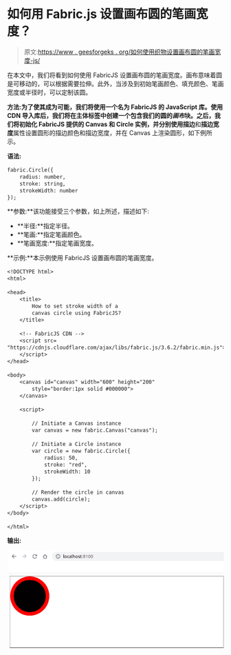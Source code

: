 # 如何用 Fabric.js 设置画布圆的笔画宽度？

> 原文:[https://www . geesforgeks . org/如何使用织物设置画布圆的笔画宽度-js/](https://www.geeksforgeeks.org/how-to-set-stroke-width-of-a-canvas-circle-using-fabric-js/)

在本文中，我们将看到如何使用 FabricJS 设置画布圆的笔画宽度。画布意味着圆是可移动的，可以根据需要拉伸。此外，当涉及到初始笔画颜色、填充颜色、笔画宽度或半径时，可以定制该圆。

**方法:**为了使其成为可能，我们将使用一个名为 FabricJS 的 JavaScript 库。使用 CDN 导入库后，我们将在主体标签中创建一个包含我们的圆的*画布*块。之后，我们将初始化 FabricJS 提供的 Canvas 和 Circle 实例，并分别使用**描边**和**描边宽度**属性设置圆形的描边颜色和描边宽度，并在 Canvas 上渲染圆形，如下例所示。

**语法:**

```
fabric.Circle({
    radius: number,
    stroke: string,
    strokeWidth: number
}); 

```

**参数:**该功能接受三个参数，如上所述，描述如下:

*   **半径:**指定半径。
*   **笔画:**指定笔画颜色。
*   **笔画宽度:**指定笔画宽度。

**示例:**本示例使用 FabricJS 设置画布圆的笔画宽度。

```
<!DOCTYPE html>
<html>

<head>
    <title> 
        How to set stroke width of a 
        canvas circle using FabricJS?
    </title>

    <!-- FabricJS CDN -->
    <script src=
"https://cdnjs.cloudflare.com/ajax/libs/fabric.js/3.6.2/fabric.min.js">
    </script>
</head>

<body>
    <canvas id="canvas" width="600" height="200" 
        style="border:1px solid #000000">
    </canvas>

    <script>

        // Initiate a Canvas instance
        var canvas = new fabric.Canvas("canvas");

        // Initiate a Circle instance
        var circle = new fabric.Circle({
            radius: 50,
            stroke: "red",
            strokeWidth: 10
        });

        // Render the circle in canvas
        canvas.add(circle);
    </script>
</body>

</html>
```

**输出:**

![](img/e43f44ef49ec365f382383bf0aa929f1.png)
